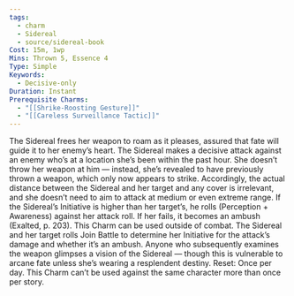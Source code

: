 ```yaml
---
tags:
  - charm
  - Sidereal
  - source/sidereal-book
Cost: 15m, 1wp
Mins: Thrown 5, Essence 4
Type: Simple
Keywords:
  - Decisive-only
Duration: Instant
Prerequisite Charms:
  - "[[Shrike-Roosting Gesture]]"
  - "[[Careless Surveillance Tactic]]"
---
```

The Sidereal frees her weapon to roam as it pleases, assured that fate will guide it to her enemy’s heart. The Sidereal makes a decisive attack against an enemy who’s at a location she’s been within the past hour. She doesn’t throw her weapon at him — instead, she’s revealed to have previously thrown a weapon, which only now appears to strike. Accordingly, the actual distance between the Sidereal and her target and any cover is irrelevant, and she doesn’t need to aim to attack at medium or even extreme range. If the Sidereal’s Initiative is higher than her target’s, he rolls (Perception + Awareness) against her attack roll. If her fails, it becomes an ambush (Exalted, p. 203). This Charm can be used outside of combat. The Sidereal and her target rolls Join Battle to determine her Initiative for the attack’s damage and whether it’s an ambush. Anyone who subsequently examines the weapon glimpses a vision of the Sidereal — though this is vulnerable to arcane fate unless she’s wearing a resplendent destiny. Reset: Once per day. This Charm can’t be used against the same character more than once per story.